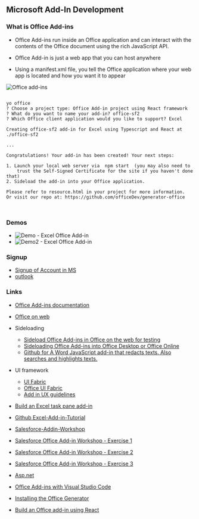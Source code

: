 ## Microsoft Add-In Development

### What is Office Add-ins 
- Office Add-ins run inside an Office application and can interact with the contents of the Office document using the rich JavaScript API.

- Office Add-in is just a web app that you can host anywhere
- Using a manifest.xml file, you tell the Office application where your web app is located and how you want it to appear

![Office add-ins](img/office-addins-1.png)


```

yo office
? Choose a project type: Office Add-in project using React framework
? What do you want to name your add-in? office-sf2
? Which Office client application would you like to support? Excel

Creating office-sf2 add-in for Excel using Typescript and React at ./office-sf2

...

Congratulations! Your add-in has been created! Your next steps:

1. Launch your local web server via  npm start  (you may also need to
    trust the Self-Signed Certificate for the site if you haven't done that)
2. Sideload the add-in into your Office application.

Please refer to resource.html in your project for more information.
Or visit our repo at: https://github.com/officeDev/generator-office



```

### Demos
 - ![Demo - Excel Office Add-in](img/excel-add-in-1.gif)
 - ![Demo2 - Excel Office Add-in](img/excel-add-in-2.gif)



### Signup
- [Signup of Account in MS](https://signup.live.com/signup)
- [outlook](https://outlook.live.com/mail/inbox)
### Links

- [Office Add-ins documentation](https://docs.microsoft.com/en-us/office/dev/add-ins/)
- [Office on web](https://www.office.com/?auth=1)
- Sideloading
    - [Sideload Office Add-ins in Office on the web for testing](https://docs.microsoft.com/en-us/office/dev/add-ins/testing/sideload-office-add-ins-for-testing#sideload-an-office-add-in-in-office-on-the-web)
    - [Sideloading Office Add-ins into Office Desktop or Office Online](https://www.youtube.com/watch?time_continue=16&v=XXsAw2UUiQo)
    - [Github for A Word JavaScript add-in that redacts texts. Also searches and highlights texts.](https://github.com/OfficeDev/Word-Add-in-JS-redact)

-  UI framework
    - [UI Fabric](https://developer.microsoft.com/en-us/fabric#/)
    - [Office UI Fabric](https://www.youtube.com/watch?v=YsNhK6EmTxo)
    - [Add in UX guidelines](https://docs.microsoft.com/en-us/office/dev/add-ins/design/add-in-design)

- [Build an Excel task pane add-in](https://docs.microsoft.com/en-us/office/dev/add-ins/quickstarts/excel-quickstart-jquery?tabs=yeomangenerator)
- [Github Excel-Add-in-Tutorial](https://github.com/OfficeDev/Excel-Add-in-Tutorial)
- [Salesforce-Addin-Workshop](https://github.com/OfficeDev/Salesforce-Addin-Workshop)
- [Salesforce Office Add-in Workshop - Exercise 1](https://www.youtube.com/watch?v=skvou346HOo)
- [Salesforce Office Add-in Workshop - Exercise 2](https://www.youtube.com/watch?v=1vHNsCDy3wQ)
- [Salesforce Office Add-in Workshop - Exercise 3](https://www.youtube.com/watch?v=_lXp3ML0W3k)
- [Asp.net](https://dotnet.microsoft.com/apps/aspnet)
- [Office Add-ins with Visual Studio Code](https://code.visualstudio.com/docs/other/office)  
- [Installing the Office Generator](https://developer.microsoft.com/en-us/office/blogs/creating-office-add-ins-with-any-editor-introducing-yo-office/)
- [Build an Office add-in using React](https://www.youtube.com/watch?v=Aszwh_h5MtM)

